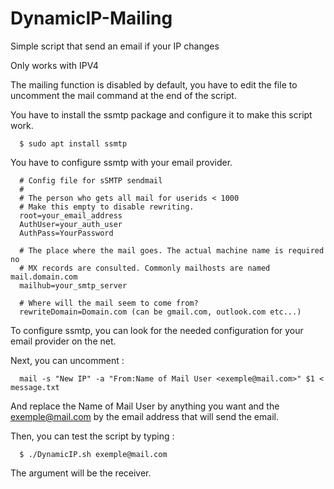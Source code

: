 # DynamicIP-Mailing
Simple script that send an email if your IP changes

Only works with IPV4

The mailing function is disabled by default, you have to edit the file to uncomment the mail command at the end of the script.

You have to install the ssmtp package and configure it to make this script work.

```
  $ sudo apt install ssmtp
```

You have to configure ssmtp with your email provider.

```
  # Config file for sSMTP sendmail
  #
  # The person who gets all mail for userids < 1000
  # Make this empty to disable rewriting.
  root=your_email_address
  AuthUser=your_auth_user
  AuthPass=YourPassword
  
  # The place where the mail goes. The actual machine name is required no 
  # MX records are consulted. Commonly mailhosts are named mail.domain.com
  mailhub=your_smtp_server
  
  # Where will the mail seem to come from?
  rewriteDomain=Domain.com (can be gmail.com, outlook.com etc...)
```

To configure ssmtp, you can look for the needed configuration for your email provider on the net.

Next, you can uncomment :

```
  mail -s "New IP" -a "From:Name of Mail User <exemple@mail.com>" $1 < message.txt
```

And replace the Name of Mail User by anything you want and the exemple@mail.com by the email address that will send the email.

Then, you can test the script by typing :

```
  $ ./DynamicIP.sh exemple@mail.com
```

The argument will be the receiver.
